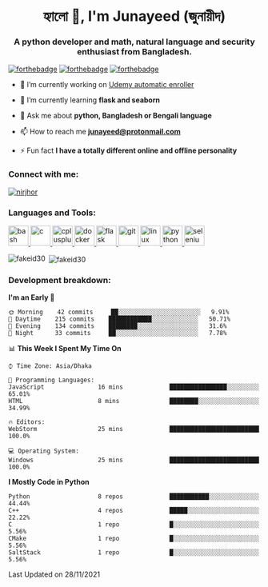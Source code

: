 <h1 align="center">হ্যালো 👋, I'm Junayeed (জুনায়ীদ)</h1>
<h3 align="center">A python developer and math, natural language and security enthusiast from Bangladesh.</h3>

[![forthebadge](https://forthebadge.com/images/badges/not-a-bug-a-feature.svg)](https://forthebadge.com)
[![forthebadge](https://forthebadge.com/images/badges/contains-technical-debt.svg)](https://forthebadge.com)
[![forthebadge](https://forthebadge.com/images/badges/powered-by-black-magic.svg)](https://forthebadge.com)

- 🔭 I’m currently working on [Udemy automatic enroller](https://github.com/aapatre/Automatic-Udemy-Course-Enroller-GET-PAID-UDEMY-COURSES-for-FREE)

- 🌱 I’m currently learning **flask and seaborn**

- 💬 Ask me about **python, Bangladesh or Bengali language**

- 📫 How to reach me **junayeed@protonmail.com**

- ⚡ Fun fact **I have a totally different online and offline personality**

<h3 align="left">Connect with me:</h3>
<p align="left"> <a href="https://twitter.com/nirjhor" target="blank"><img src="https://img.shields.io/twitter/follow/nirjhor?logo=twitter&style=for-the-badge" alt="nirjhor" /></a> </p>

<h3 align="left">Languages and Tools:</h3>
<p align="left"> <a href="https://www.gnu.org/software/bash/" target="_blank"> <img src="https://www.vectorlogo.zone/logos/gnu_bash/gnu_bash-icon.svg" alt="bash" width="40" height="40"/> </a> <a href="https://www.cprogramming.com/" target="_blank"> <img src="https://devicons.github.io/devicon/devicon.git/icons/c/c-original.svg" alt="c" width="40" height="40"/> </a> <a href="https://www.w3schools.com/cpp/" target="_blank"> <img src="https://devicons.github.io/devicon/devicon.git/icons/cplusplus/cplusplus-original.svg" alt="cplusplus" width="40" height="40"/> </a> <a href="https://www.docker.com/" target="_blank"> <img src="https://devicons.github.io/devicon/devicon.git/icons/docker/docker-original-wordmark.svg" alt="docker" width="40" height="40"/> </a> <a href="https://flask.palletsprojects.com/" target="_blank"> <img src="https://www.vectorlogo.zone/logos/pocoo_flask/pocoo_flask-icon.svg" alt="flask" width="40" height="40"/> </a> <a href="https://git-scm.com/" target="_blank"> <img src="https://www.vectorlogo.zone/logos/git-scm/git-scm-icon.svg" alt="git" width="40" height="40"/> </a> <a href="https://www.linux.org/" target="_blank"> <img src="https://devicons.github.io/devicon/devicon.git/icons/linux/linux-original.svg" alt="linux" width="40" height="40"/> </a> <a href="https://www.python.org" target="_blank"> <img src="https://devicons.github.io/devicon/devicon.git/icons/python/python-original.svg" alt="python" width="40" height="40"/> </a> <a href="https://www.selenium.dev" target="_blank"> <img src="https://raw.githubusercontent.com/detain/svg-logos/780f25886640cef088af994181646db2f6b1a3f8/svg/selenium-logo.svg" alt="selenium" width="40" height="40"/> </a> </p>

<p><img align="left" src="https://github-readme-stats.vercel.app/api/top-langs?username=fakeid30&show_icons=true&locale=en&layout=compact" alt="fakeid30" /></p>

<p>&nbsp;<img align="center" src="https://github-readme-stats.vercel.app/api?username=fakeid30&show_icons=true&theme=dark&locale=en" alt="fakeid30" /></p>

<h3 align="left">Development breakdown:</h3>

<!--START_SECTION:waka-->
**I'm an Early 🐤** 

```text
🌞 Morning    42 commits     ██░░░░░░░░░░░░░░░░░░░░░░░   9.91% 
🌆 Daytime    215 commits    ████████████░░░░░░░░░░░░░   50.71% 
🌃 Evening    134 commits    ████████░░░░░░░░░░░░░░░░░   31.6% 
🌙 Night      33 commits     ██░░░░░░░░░░░░░░░░░░░░░░░   7.78%

```


📊 **This Week I Spent My Time On** 

```text
⌚︎ Time Zone: Asia/Dhaka

💬 Programming Languages: 
JavaScript               16 mins             ████████████████░░░░░░░░░   65.01% 
HTML                     8 mins              ████████░░░░░░░░░░░░░░░░░   34.99%

🔥 Editors: 
WebStorm                 25 mins             █████████████████████████   100.0%

💻 Operating System: 
Windows                  25 mins             █████████████████████████   100.0%

```

**I Mostly Code in Python** 

```text
Python                   8 repos             ███████████░░░░░░░░░░░░░░   44.44% 
C++                      4 repos             █████░░░░░░░░░░░░░░░░░░░░   22.22% 
C                        1 repo              █░░░░░░░░░░░░░░░░░░░░░░░░   5.56% 
CMake                    1 repo              █░░░░░░░░░░░░░░░░░░░░░░░░   5.56% 
SaltStack                1 repo              █░░░░░░░░░░░░░░░░░░░░░░░░   5.56%

```



 Last Updated on 28/11/2021
<!--END_SECTION:waka-->
